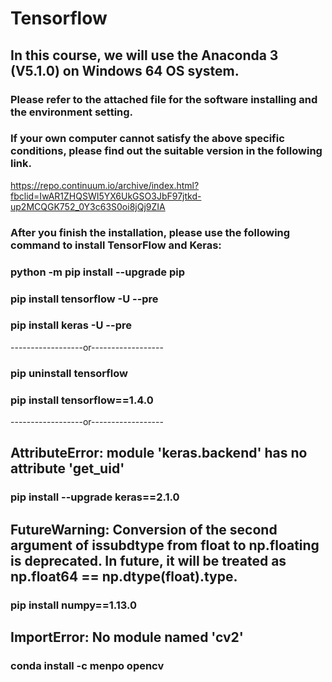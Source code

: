 # Tensorflow
## In this course, we will use the Anaconda 3 (V5.1.0) on Windows 64 OS system.
### Please refer to the attached file for the software installing and the environment setting.
### If your own computer cannot satisfy the above specific conditions, please find out the suitable version in the following link.
https://repo.continuum.io/archive/index.html?fbclid=IwAR1ZHQSWI5YX6UkGSO3JbF97jtkd-up2MCQGK752_0Y3c63S0oi8jQj9ZIA
### After you finish the installation, please use the following command to install TensorFlow and Keras:
### python -m pip install --upgrade pip
### pip install tensorflow -U --pre
### pip install keras -U --pre
------------------or------------------
### pip uninstall tensorflow
### pip install tensorflow==1.4.0
------------------or------------------
## AttributeError: module 'keras.backend' has no attribute 'get_uid'
### pip install --upgrade keras==2.1.0
## FutureWarning: Conversion of the second argument of issubdtype from float to np.floating is deprecated. In future, it will be treated as np.float64 == np.dtype(float).type.
### pip install numpy==1.13.0
## ImportError: No module named 'cv2'
### conda install -c menpo opencv


